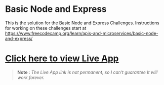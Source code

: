 # Basic Node and Express

This is the solution for the Basic Node and Express Challenges. Instructions for working on these challenges start at https://www.freecodecamp.org/learn/apis-and-microservices/basic-node-and-express/

# [Click here to view Live App](https://l.prabesharyal.info.np/bBhhBx)
> __Note__ : *The Live App link is not permanent, so  I can't guarantee It will work forever.* 